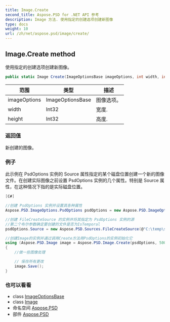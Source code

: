 ```yaml
---
title: Image.Create
second_title: Aspose.PSD for .NET API 参考
description: Image 方法. 使用指定的创建选项创建新图像
type: docs
weight: 10
url: /zh/net/aspose.psd/image/create/
---
```

## Image.Create method

使用指定的创建选项创建新图像。

```csharp
public static Image Create(ImageOptionsBase imageOptions, int width, int height)
```

| 范围 | 类型 | 描述 |
| --- | --- | --- |
| imageOptions | ImageOptionsBase | 图像选项。 |
| width | Int32 | 宽度. |
| height | Int32 | 高度. |

### 返回值

新创建的图像。

### 例子

此示例在 PsdOptions 实例的 Source 属性指定的某个磁盘位置创建一个新的图像文件。在创建实际图像之前设置 PsdOptions 实例的几个属性。特别是 Source 属性，在这种情况下指的是实际磁盘位置。

```csharp
[C#]

//创建 PsdOptions 实例并设置其各种属性
Aspose.PSD.ImageOptions.PsdOptions psdOptions = new Aspose.PSD.ImageOptions.PsdOptions();

//创建 FileCreateSource 的实例并将其指定为 PsdOptions 实例的源
//第二个布尔参数确定要创建的文件是否为IsTemporal
psdOptions.Source = new Aspose.PSD.Sources.FileCreateSource(@"C:\temp\sample.psd", false);

//创建Image的实例并通过调用Create方法用PsdOptions的实例初始化它
using (Aspose.PSD.Image image = Aspose.PSD.Image.Create(psdOptions, 500, 500))
{
    //做一些图像处理

    // 保存所有更改
    image.Save();
}
```

### 也可以看看

* class [ImageOptionsBase](../../imageoptionsbase/)
* class [Image](../)
* 命名空间 [Aspose.PSD](../../image/)
* 部件 [Aspose.PSD](../../../)


